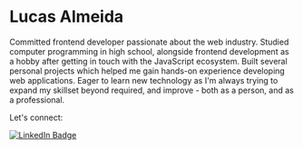 # Lucas Almeida

Committed frontend developer passionate about the web industry. Studied computer programming in high school,
alongside frontend development as a hobby after getting in touch with the JavaScript ecosystem. Built several
personal projects which helped me gain hands-on experience developing web applications. Eager to learn new
technology as I'm always trying to expand my skillset beyond required, and improve - both as a person, and as a
professional.

Let's connect: 

[![LinkedIn Badge](https://img.shields.io/badge/Mozetsu-424a53?style=flat-square&labelColor=424a53&logo=linkedin&logoColor=white&link=https://www.linkedin.com/in/mozetsu)](https://www.linkedin.com/in/mozetsu/)
